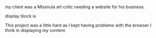 my client was a Missoula art critic needing a website for his business.

display block is

This project was a little hard as I kept having problems with the browser I think in displaying my content.  
